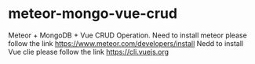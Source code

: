 # meteor-mongo-vue-crud
Meteor + MongoDB + Vue CRUD Operation.
Need to install meteor please follow the link
https://www.meteor.com/developers/install
Nedd to install Vue clie please follow the link
https://cli.vuejs.org
